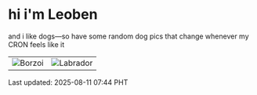 # hi i'm Leoben

and i like dogs—so have some random dog pics that change whenever my CRON feels like it

|  |  |
|--------|----------|
| ![Borzoi](https://random-dog-vercel.vercel.app/api/random-borzoi?v=1754869458) | ![Labrador](https://random-dog-vercel.vercel.app/api/random-labrador?v=1754869458) |

Last updated: 2025-08-11 07:44 PHT
